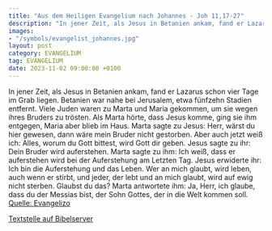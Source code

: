 ```yaml
---
title: "Aus dem Heiligen Evangelium nach Johannes - Joh 11,17-27"
description: "In jener Zeit, als Jesus in Betanien ankam, fand er Lazarus schon vier Tage im Grab liegen. Betanien war nahe bei Jerusalem, etwa fünfzehn Stadien entfernt. Viele Juden waren zu Marta und Maria gekommen, um sie wegen ihres Bruders zu trösten. Als Marta hörte, dass Jesus komme, gi...."
images:
- "/symbols/evangelist_johannes.jpg"
layout: post
category: EVANGELIUM
tag: EVANGELIUM
date: 2023-11-02 09:00:00 +0100
---
```

In jener Zeit, als Jesus in Betanien ankam, fand er Lazarus schon vier Tage im Grab liegen.
Betanien war nahe bei Jerusalem, etwa fünfzehn Stadien entfernt.
Viele Juden waren zu Marta und Maria gekommen, um sie wegen ihres Bruders zu trösten.
Als Marta hörte, dass Jesus komme, ging sie ihm entgegen, Maria aber blieb im Haus.<!--more-->
Marta sagte zu Jesus: Herr, wärst du hier gewesen, dann wäre mein Bruder nicht gestorben.
Aber auch jetzt weiß ich: Alles, worum du Gott bittest, wird Gott dir geben.
Jesus sagte zu ihr: Dein Bruder wird auferstehen.
Marta sagte zu ihm: Ich weiß, dass er auferstehen wird bei der Auferstehung am Letzten Tag.
Jesus erwiderte ihr: Ich bin die Auferstehung und das Leben. Wer an mich glaubt, wird leben, auch wenn er stirbt,
und jeder, der lebt und an mich glaubt, wird auf ewig nicht sterben. Glaubst du das?
Marta antwortete ihm: Ja, Herr, ich glaube, dass du der Messias bist, der Sohn Gottes, der in die Welt kommen soll.<br>
[Quelle: Evangelizo](https://evangeliumtagfuertag.org/DE/gospel)

[Textstelle auf Bibelserver](https://www.bibleserver.com/EU/Johannes11,17-27)
